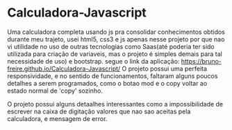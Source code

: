 # Calculadora-Javascript

  Uma calculadora completa usando js pra consolidar conhecimentos obtidos durante meu trajeto, usei html5, css3 e js apenas nesse projeto por que nao vi utilidade no uso de outras tecnologias como Saas(até poderia ter sido utilizada para criação de variaveis, mas o projeto é simples demais para tal necessidade de uso) e bootstrap.
  segue o link da aplicação: https://bruno-freire.github.io/Calculadora-Javascript/
  O projeto possui uma perfeita responsividade, e no sentido de funcionamentos, faltaram alguns poucos detalhes a serem programados, como o botao mod e o copy voltar ao estado normal de 'copy' sozinho.

O projeto possui alguns detaalhes interessantes como  a impossibilidade de escrever na caixa de digitação valores que nao sao aceitas pela calculadora, e mensagem de error.
